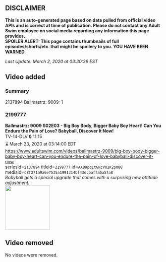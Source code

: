 ## DISCLAIMER
**This is an auto-generated page based on data pulled from official video APIs and is correct at time of publication. Please do not contact any Adult Swim employee on social media regarding any information this page provides.**  
**SPOILER ALERT: This page contains thumbnails of full episodes/shorts/etc. that might be spoilery to you. YOU HAVE BEEN WARNED.**  

_Last Update: March 2, 2020 at 03:30:39 EST_
## Video added
### Summary
2137894 Ballmastrz: 9009: 1  
### 2199777
**Ballmastrz: 9009 S02E03 - Big Boy Body, Bigger Baby Boy Heart! Can You Endure the Pain of Love? Babyball, Discover It Now!**  
TV-14-DLV 🔒 11:15  
⌛ March 23, 2020 at 03:14:00 EDT  
https://www.adultswim.com/videos/ballmastrz-9009/big-boy-body-bigger-baby-boy-heart-can-you-endure-the-pain-of-love-babyball-discover-it-now  
seriesid=`2137894` titleid=`2199777` id=`AXB9pq1tGRcVO2K2pm88` mediaid=`c8f271a9a6e7535a1991314bf43dcbaffa5a57a8`  
_Babyball gets a special upgrade that comes with a surprising new attitude adjustment._  
<a href="https://media.cdn.adultswim.com/uploads/20200225/thumbnails/2_202251340279-ballmastrz9009_204_dup-20191021.jpg"><img src="https://media.cdn.adultswim.com/uploads/20200225/thumbnails/2_202251340279-ballmastrz9009_204_dup-20191021.jpg" height="144px" /></a>
## Video removed
No videos were removed.  
